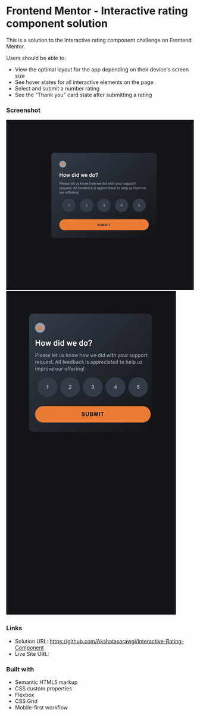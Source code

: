 # Frontend Mentor - Interactive rating component solution

This is a solution to the Interactive rating component challenge on Frontend Mentor.

Users should be able to:

- View the optimal layout for the app depending on their device's screen size
- See hover states for all interactive elements on the page
- Select and submit a number rating
- See the "Thank you" card state after submitting a rating

### Screenshot
![alt text](Screenshot.png)
![alt text](<Screenshot Mobile.png>)

### Links

- Solution URL: https://github.com/Akshatasarawgi/Interactive-Rating-Component
- Live Site URL: 

### Built with

- Semantic HTML5 markup
- CSS custom properties
- Flexbox
- CSS Grid
- Mobile-first workflow
